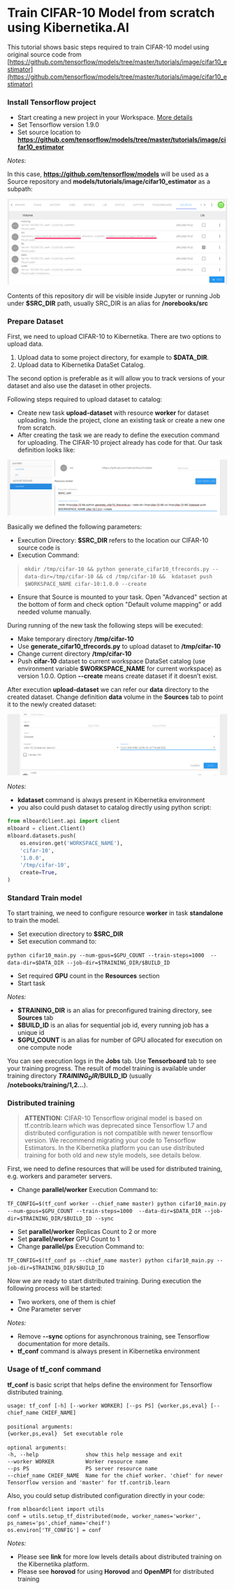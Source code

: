 # Train CIFAR-10 Model from scratch using Kibernetika.AI

This tutorial shows basic steps required to train CIFAR-10 model using original source code from [https://github.com/tensorflow/models/tree/master/tutorials/image/cifar10_estimator](https://github.com/tensorflow/models/tree/master/tutorials/image/cifar10_estimator)

### Install Tensorflow project

- Start creating a new project in your Workspace. [More details](../projects/create-new-project.md)
- Set Tensorflow version 1.9.0
- Set source location to __https://github.com/tensorflow/models/tree/master/tutorials/image/cifar10_estimator__

_Notes:_

In this case, __https://github.com/tensorflow/models__ will be used as a Source repository and __models/tutorials/image/cifar10_estimator__ as a subpath:

![](../img/cifar-10/cifar-3.png)

Contents of this repository dir will be visible inside Jupyter or running Job under __$SRC_DIR__ path, usually SRC_DIR is an alias for __/norebooks/src__

### Prepare Dataset

First, we need to upload CIFAR-10 to Kibernetika. There are two options to upload data.

1. Upload data to some project directory, for example to __$DATA_DIR__.
2. Upload data to Kibernetika DataSet Catalog.

The second option is preferable as it will allow you to track versions of your dataset and also use the dataset in other projects.

Following steps required to upload dataset to catalog:

- Create new task __upload-dataset__ with resource __worker__ for dataset uploading. Inside the project, clone an existing task or create a new one from scratch.
- After creating the task we are ready to define the execution command for uploading. The CIFAR-10 project already has code for that. Our task definition looks like:

>
![](../img/cifar-10/cifar-1.png)

Basically we defined the following parameters:

- Execution Directory: __$SRC_DIR__ refers to the location our CIFAR-10 source code is
- Execution Command:
> ```mkdir /tmp/cifar-10 && python generate_cifar10_tfrecords.py --data-dir=/tmp/cifar-10 && cd /tmp/cifar-10 &&  kdataset push $WORKSPACE_NAME cifar-10:1.0.0 --create```
- Ensure that Source is mounted to your task. Open "Advanced" section at the bottom of form and check option "Default volume mapping" or add needed volume manually.

During running of the new task the following steps will be executed:

- Make temporary directory __/tmp/cifar-10__
- Use __generate_cifar10_tfrecords.py__ to upload dataset to __/tmp/cifar-10__
- Change current directory __/tmp/cifar-10__
- Push __cifar-10__ dataset to current workspace DataSet catalog (use environment variable __$WORKSPACE_NAME__ for current workspace) as version 1.0.0. Option __--create__ means create dataset if it doesn’t exist.

After execution __upload-dataset__  we can refer our __data__ directory to the created dataset. Change definition __data__ volume in the __Sources__ tab to point it to the newly created dataset:

![](../img/cifar-10/cifar-2.png)

_Notes:_

* __kdataset__ command is always present in Kibernetika environment
* you also could push dataset to catalog directly using python script:

```python
from mlboardclient.api import client
mlboard = client.Client()
mlboard.datasets.push(
    os.environ.get('WORKSPACE_NAME'),
    'cifar-10',
    '1.0.0',
    '/tmp/cifar-10',
    create=True,
)
```

### Standard Train model

To start training, we need to configure resource __worker__ in task __standalone__ to train the model.

* Set execution directory to __$SRC_DIR__
* Set execution command to:
>
```python cifar10_main.py --num-gpus=$GPU_COUNT --train-steps=1000  --data-dir=$DATA_DIR --job-dir=$TRAINING_DIR/$BUILD_ID```
* Set required __GPU__ count in the __Resources__ section
* Start task

_Notes:_

* __$TRAINING_DIR__ is an alias for preconfigured training directory, see __Sources__ tab
* __$BUILD_ID__ is an alias for sequential job id, every running job has a unique id
* __$GPU_COUNT__ is an alias for number of GPU allocated for execution on one compute node

You can see execution logs in the __Jobs__ tab. Use __Tensorboard__ tab to see your training progress. The result of model training is available under training directory __$TRAINING_DIR/$BUILD_ID__ (usually __/notebooks/training/1,2…__).

### Distributed training
> __ATTENTION:__ CIFAR-10 Tensorflow original model is based on tf.contrib.learn which was deprecated since Tensorflow 1.7 and distributed configuration is not compatible with newer tensorflow version. We recommend migrating your code to Tensorflow Estimators. In the Kibernetika platform you can use distributed training for both old and new style models, see details below.

First, we need to define resources that will be used for distributed training, e.g. workers and parameter servers.

* Change __parallel/worker__ Execution Command to:
>
```TF_CONFIG=$(tf_conf worker --chief_name master) python cifar10_main.py --num-gpus=$GPU_COUNT --train-steps=1000  --data-dir=$DATA_DIR --job-dir=$TRAINING_DIR/$BUILD_ID --sync```
* Set __parallel/worker__ Replicas Count to 2 or more
* Set __parallel/worker__ GPU Count to 1
* Change __parallel/ps__ Execution Command to:
>
```TF_CONFIG=$(tf_conf ps --chief_name master) python cifar10_main.py --job-dir=$TRAINING_DIR/$BUILD_ID```

Now we are ready to start distributed training. During execution the following process will be started:

* Two workers, one of them is chief
* One Parameter server

_Notes:_

* Remove __--sync__ options for asynchronous training, see Tensorflow documentation for more details.
* __tf_conf__ command is always present in Kibernetika environment

### Usage of __tf_conf__ command
__tf_conf__ is basic script that helps define the environment for Tensorflow distributed training.


```
usage: tf_conf [-h] [--worker WORKER] [--ps PS] {worker,ps,eval} [--chief_name CHIEF_NAME]

positional arguments:
{worker,ps,eval}  Set executable role

optional arguments:
-h, --help               show this help message and exit
--worker WORKER          Worker resource name
--ps PS                  PS server resource name
--chief_name CHIEF_NAME  Name for the chief worker. 'chief' for newer Tensorflow version and 'master' for tf.contrib.learn
```

Also, you could setup distributed configuration directly in your code:
```
from mlboardclient import utils
conf = utils.setup_tf_distributed(mode, worker_names='worker', ps_names='ps',chief_name='cheif')
os.environ['TF_CONFIG'] = conf
```

_Notes:_

* Please see __link__ for more low levels details about distributed training on the Kibernetika platform.
* Please see __horovod__ for using __Horovod__ and __OpenMPI__ for distributed training
